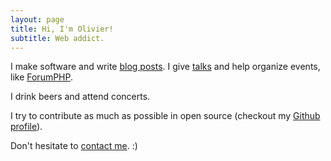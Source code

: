 ```yaml
---
layout: page
title: Hi, I'm Olivier!
subtitle: Web addict.
---
```


I make software and write [blog posts][]. I give [talks][] and help organize events, like [ForumPHP][].

I drink beers and attend concerts.

I try to contribute as much as possible in open source (checkout my [Github profile][]).

Don't hesitate to [contact me][]. :)

[blog posts]: /blog/
[talks]: /talks/
[ForumPHP]: http://event.afup.org/
[Github profile]: https://github.com/odolbeau
[contact me]: /about/
